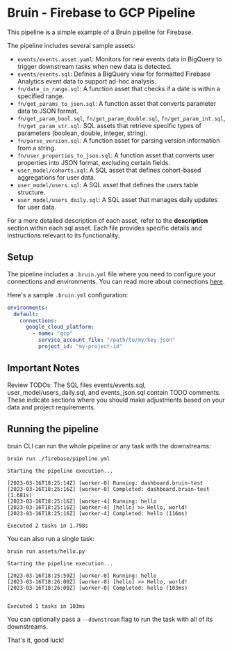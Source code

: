 # Bruin - Firebase to GCP Pipeline

This pipeline is a simple example of a Bruin pipeline for Firebase. 

The pipeline includes several sample assets:

- `events/events.asset.yaml`: Monitors for new events data in BigQuery to trigger downstream tasks when new data is detected.
- `events/events.sql`: Defines a BigQuery view for formatted Firebase Analytics event data to support ad-hoc analysis.
- `fn/date_in_range.sql`: A function asset that checks if a date is within a specified range.
- `fn/get_params_to_json.sql`: A function asset that converts parameter data to JSON format.
- `fn/get_param_bool.sql`, `fn/get_param_double.sql`, `fn/get_param_int.sql`, `fn/get_param_str.sql`: SQL assets that retrieve specific types of parameters (boolean, double, integer, string).
- `fn/parse_version.sql`: A function asset for parsing version information from a string.
- `fn/user_properties_to_json.sql`: A function asset that converts user properties into JSON format, excluding certain fields.
- `user_model/cohorts.sql`: A SQL asset that defines cohort-based aggregations for user data.
- `user_model/users.sql`: A SQL asset that defines the users table structure.
- `user_model/users_daily.sql`: A SQL asset that manages daily updates for user data.

For a more detailed description of each asset, refer to the **description** section within each sql asset. Each file provides specific details and instructions relevant to its functionality.

## Setup
The pipeline includes a `.bruin.yml` file where you need to configure your connections and environments. You can read more about connections [here](https://bruin-data.github.io/bruin/connections/overview.html).

Here's a sample `.bruin.yml` configuration:

```yaml
environments:
  default:
    connections:
      google_cloud_platform:
        - name: "gcp"
          service_account_file: "/path/to/my/key.json"
          project_id: "my-project-id"
 ```         
          
##  Important Notes
Review TODOs: The SQL files events/events.sql, user_model/users_daily.sql, and events_json.sql contain TODO comments. These indicate sections where you should make adjustments based on your data and project requirements.


## Running the pipeline

bruin CLI can run the whole pipeline or any task with the downstreams:

```shell
bruin run ./firebase/pipeline.yml
```

```shell
Starting the pipeline execution...

[2023-03-16T18:25:14Z] [worker-0] Running: dashboard.bruin-test
[2023-03-16T18:25:16Z] [worker-0] Completed: dashboard.bruin-test (1.681s)
[2023-03-16T18:25:16Z] [worker-4] Running: hello
[2023-03-16T18:25:16Z] [worker-4] [hello] >> Hello, world!
[2023-03-16T18:25:16Z] [worker-4] Completed: hello (116ms)

Executed 2 tasks in 1.798s
```

You can also run a single task:

```shell
bruin run assets/hello.py                            
```

```shell
Starting the pipeline execution...

[2023-03-16T18:25:59Z] [worker-0] Running: hello
[2023-03-16T18:26:00Z] [worker-0] [hello] >> Hello, world!
[2023-03-16T18:26:00Z] [worker-0] Completed: hello (103ms)


Executed 1 tasks in 103ms
```

You can optionally pass a `--downstream` flag to run the task with all of its downstreams.

That's it, good luck!